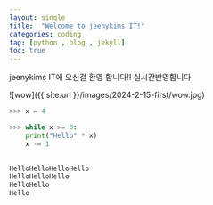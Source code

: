 ```yaml
---
layout: single
title:  "Welcome to jeenykims IT!"
categories: coding
tag: [python , blog , jekyll]
toc: true
---
```


jeenykims IT에 오신걸 환영 합니다!!
실시간반영합니다


![wow]({{ site.url }}/images/2024-2-15-first/wow.jpg)

```python
>>> x = 4

>>> while x >= 0:
	print("Hello" * x)
	x -= 1

	
HelloHelloHelloHello
HelloHelloHello
HelloHello
Hello
```
